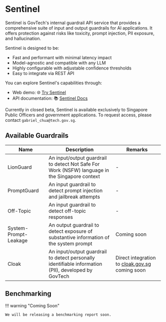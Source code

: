 # Sentinel

Sentinel is GovTech's internal guardrail API service that provides a comprehensive suite of input and output guardrails for AI applications. It offers protection against risks like toxicity, prompt injection, PII exposure, and hallucination.

Sentinel is designed to be:

- Fast and performant with minimal latency impact
- Model-agnostic and compatible with any LLM
- Highly configurable with adjustable confidence thresholds
- Easy to integrate via REST API

You can explore Sentinel's capabilities through:

- Web demo: 🌐 [Try Sentinel](https://go.gov.sg/try-sentinel)
- API documentation: 📚 [Sentinel Docs](https://go.gov.sg/rai-sentinel-docs)

Currently in closed beta, Sentinel is available exclusively to Singapore Public Officers and government applications. To request access, please contact `gabriel_chua@tech.gov.sg`.

## Available Guardrails

| Name | Description | Remarks |
|------|-------------|---------|
| LionGuard | An input/output guardrail to detect Not Safe For Work (NSFW) language in the Singapore context | - |
| PromptGuard | An input guardrail to detect prompt injection and jailbreak attempts | - |
| Off-Topic | An input guardrail to detect off-topic responses | - |
| System-Prompt-Leakage | An output guardrail to detect exposure of substantive information of the system prompt | Coming soon |
| Cloak | An input/output guardrail to detect personally identifiable information (PII), developed by GovTech | Direct integration to [cloak.gov.sg](https://cloak.gov.sg) coming soon |

## Benchmarking

!!! warning "Coming Soon"

    We will be releasing a benchmarking report soon.